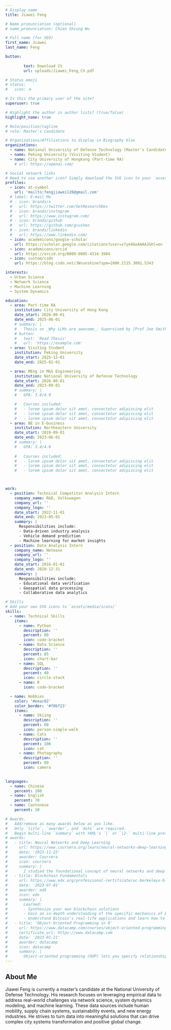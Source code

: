 ```yaml
---
# Display name
title: Jiawei Feng

# Name pronunciation (optional)
# name_pronunciation: Chien Shiung Wu

# Full name (for SEO)
first_name: Jiawei
last_name: Feng

button:
      
        text: Download CV
        url: uploads/Jiawei_Feng_CV.pdf

# Status emoji
# status:
#   icon: ☕️

# Is this the primary user of the site?
superuser: true

# Highlight the author in author lists? (true/false)
highlight_name: true

# Role/position/tagline
# role: Master's Candidate

# Organizations/Affiliations to display in Biography blox
organizations:
  - name: National University of Defense Technology (Master's Candidate)
  - name: Peking University (Visiting Student)
  - name: City University of Hongkong (Part-time RA)
    # url: https://openai.com/

# Social network links
# Need to use another icon? Simply download the SVG icon to your `assets/media/icons/` folder.
profiles:
  - icon: at-symbol
    url: 'mailto:fengjiawei126@gmail.com'
  # label: E-mail Me
  # - icon: brands/x
  #   url: https://twitter.com/GetResearchDev
  # - icon: brands/instagram
  #   url: https://www.instagram.com/
  # - icon: brands/github
  #   url: https://github.com/gcushen
  # - icon: brands/linkedin
  #   url: https://www.linkedin.com/
  - icon: academicons/google-scholar
    url: https://scholar.google.com/citations?user=x7ye4GoAAAAJ&hl=en
  - icon: academicons/orcid
    url: https://orcid.org/0009-0005-4316-3904
  - icon: custom/csdn
    url: https://blog.csdn.net/JWsunshine?spm=1000.2115.3001.5343

interests:
  - Urban Science
  - Network Science
  - Machine Learning
  - System Dynamics

education:
  - area: Part-time RA
    institution: City University of Hong Kong
    date_start: 2026-06-01
    date_end: 2025-06-01
    # summary: |
    #   Thesis on _Why LLMs are awesome_. Supervised by [Prof Joe Smith](https://example.com). Presented papers at 5 IEEE conferences with the contributions being published in 2 Springer journals.
    # button:
    #   text: 'Read Thesis'
    #   url: 'https://example.com'
  - area: Visiting Student
    institution: Peking University
    date_start: 2025-12-01
    date_end: 2025-02-01

  - area: MEng in M&S Engineering
    institution: National University of Defense Technology
    date_start: 2026-06-01
    date_end: 2023-09-01
    # summary: |
    #   GPA: 3.8/4.0

    #   Courses included:
    #   - lorem ipsum dolor sit amet, consectetur adipiscing elit
    #   - lorem ipsum dolor sit amet, consectetur adipiscing elit
    #   - lorem ipsum dolor sit amet, consectetur adipiscing elit
  - area: BE in E-business
    institution: Northeastern University
    date_start: 2019-09-01
    date_end: 2023-06-01
    # summary: |
    #   GPA: 3.4/4.0
      
    #   Courses included:
    #   - lorem ipsum dolor sit amet, consectetur adipiscing elit
    #   - lorem ipsum dolor sit amet, consectetur adipiscing elit
    #   - lorem ipsum dolor sit amet, consectetur adipiscing elit



work:
  - position: Technical Competitor Analysis Intern
    company_name: R&D, Volkswagen
    company_url: ''
    company_logo: ''
    date_start: 2022-11-01
    date_end: 2023-05-01
    summary: |
      Responsibilities include:
      - Data-driven industry analysis
      - Vehicle demand prediction
      - Machine learning for market insights
  - position: Data Analysis Intern
    company_name: Netease
    company_url: ''
    company_logo: ''
    date_start: 2016-01-01
    date_end: 2020-12-31
    summary: |
      Responsibilities include:
      - Educational data verification
      - Geospatial data processing
      - Collaborative data analytics

# Skills
# Add your own SVG icons to `assets/media/icons/`
skills:
  - name: Technical Skills
    items:
      - name: Python
        description: ''
        percent: 80
        icon: code-bracket
      - name: Data Science
        description: ''
        percent: 85
        icon: chart-bar
      - name: SQL
        description: ''
        percent: 40
        icon: circle-stack
      - name: R
        icon: code-bracket

  - name: Hobbies
    color: '#eeac02'
    color_border: '#f0bf23'
    items:
      - name: Skiing
        description: ''
        percent: 60
        icon: person-simple-walk
      - name: Cats
        description: ''
        percent: 100
        icon: cat
      - name: Photography
        description: ''
        percent: 80
        icon: camera
 

languages:
  - name: Chinese
    percent: 100
  - name: English
    percent: 70
  - name: Cantonese
    percent: 10

# Awards.
#   Add/remove as many awards below as you like.
#   Only `title`, `awarder`, and `date` are required.
#   Begin multi-line `summary` with YAML's `|` or `|2-` multi-line prefix and indent 2 spaces below.
# awards:
#   - title: Neural Networks and Deep Learning
#     url: https://www.coursera.org/learn/neural-networks-deep-learning
#     date: '2023-11-25'
#     awarder: Coursera
#     icon: coursera
#     summary: |
#       I studied the foundational concept of neural networks and deep learning. By the end, I was familiar with the significant technological trends driving the rise of deep learning; build, train, and apply fully connected deep neural networks; implement efficient (vectorized) neural networks; identify key parameters in a neural network’s architecture; and apply deep learning to your own applications.
#   - title: Blockchain Fundamentals
#     url: https://www.edx.org/professional-certificate/uc-berkeleyx-blockchain-fundamentals
#     date: '2023-07-01'
#     awarder: edX
#     icon: edx
#     summary: |
#       Learned:
#       - Synthesize your own blockchain solutions
#       - Gain an in-depth understanding of the specific mechanics of Bitcoin
#       - Understand Bitcoin’s real-life applications and learn how to attack and destroy Bitcoin, Ethereum, smart contracts and Dapps, and alternatives to Bitcoin’s Proof-of-Work consensus algorithm
#   - title: 'Object-Oriented Programming in R'
#     url: https://www.datacamp.com/courses/object-oriented-programming-with-s3-and-r6-in-r
#     certificate_url: https://www.datacamp.com
#     date: '2023-01-21'
#     awarder: datacamp
#     icon: datacamp
#     summary: |
#       Object-oriented programming (OOP) lets you specify relationships between functions and the objects that they can act on, helping you manage complexity in your code. This is an intermediate level course, providing an introduction to OOP, using the S3 and R6 systems. S3 is a great day-to-day R programming tool that simplifies some of the functions that you write. R6 is especially useful for industry-specific analyses, working with web APIs, and building GUIs.
---
```


## About Me

Jiawei Feng is currently a master’s candidate at the National University of Defense Technology. His research focuses on leveraging empirical data to address real-world challenges via network science, system dynamics modeling, and machine learning. These data sources include human mobility, supply chain systems, sustainability events, and new energy industries. He strives to turn data into meaningful solutions that can drive complex city systems transformation and positive global change.
